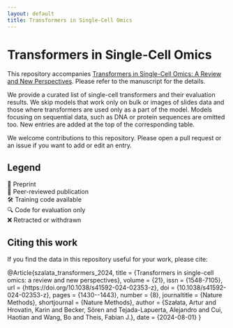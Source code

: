```yaml
---
layout: default
title: Transformers in Single-Cell Omics
---
```




# Transformers in Single-Cell Omics

This repository accompanies [Transformers in Single-Cell Omics: A Review and New Perspectives](https://doi.org/10.1038/s41592-024-02353-z). Please refer to the manuscript for the details.

We provide a curated list of single-cell transformers and their evaluation results. We skip models that work only on bulk or images of slides data and those where transformers are used only as a part of the model. Models focusing on sequential data, such as DNA or protein sequences are omitted too. New entries are added at the top of the corresponding table.

We welcome contributions to this repository. Please open a pull request or an issue if you want to add or edit an entry.

## <span class="text-center block">Legend</span>

<div class="legend-list">
  <div class="legend-item">
    <span class="legend-icon">📝</span>
    <span>Preprint</span>
  </div>
  <div class="legend-item">
    <span class="legend-icon">📄</span>
    <span>Peer-reviewed publication</span>
  </div>
  <div class="legend-item">
    <span class="legend-icon">🛠️</span>
    <span>Training code available</span>
  </div>
  <div class="legend-item">
    <span class="legend-icon">🔍</span>
    <span>Code for evaluation only</span>
  </div>
  <div class="legend-item">
    <span class="legend-icon text-red-500">❌</span>
    <span>Retracted or withdrawn</span>
  </div>
</div>

## <span class="text-center block">Citing this work</span>

If you find the data in this repository useful for your work, please cite:

<div class="citation-block">
@Article{szalata_transformers_2024,
    title = {Transformers in single-cell omics: a review and new perspectives},
    volume = {21},
    issn = {1548-7105},
    url = {https://doi.org/10.1038/s41592-024-02353-z},
    doi = {10.1038/s41592-024-02353-z},
    pages = {1430--1443},
    number = {8},
    journaltitle = {Nature Methods},
    shortjournal = {Nature Methods},
    author = {Szałata, Artur and Hrovatin, Karin and Becker, Sören and Tejada-Lapuerta, 
              Alejandro and Cui, Haotian and Wang, Bo and Theis, Fabian J.},
    date = {2024-08-01}
}
</div>
